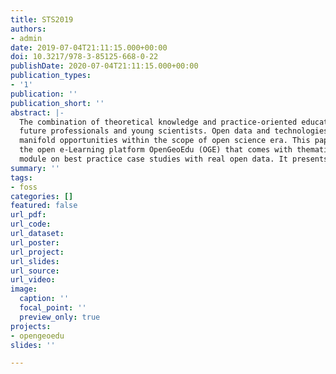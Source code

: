 ```yaml
---
title: STS2019
authors:
- admin
date: 2019-07-04T21:11:15.000+00:00
doi: 10.3217/978-3-85125-668-0-22
publishDate: 2020-07-04T21:11:15.000+00:00
publication_types:
- '1'
publication: ''
publication_short: ''
abstract: |-
  The combination of theoretical knowledge and practice-oriented education are key for
  future professionals and young scientists. Open data and technologies are providing
  manifold opportunities within the scope of open science era. This paper aims to present
  the open e-Learning platform OpenGeoEdu (OGE) that comes with thematic learning
  module on best practice case studies with real open data. It presents a brief introduction on two best practices case studies: (i) land use monitoring and (ii) e-mobility. The major components of the learning modules are: lecture, test, and practical exercise; besides short teasers and technical tutorials. The multimedia features are: videos, scripts, interactive elements, real data, web-portal and so on. OGE is adopting mostly the open software/tools/frameworks for developing massive open online courses (MOOC) platform, preparing teaching materials and communication purpose. A brief evaluation shows that the OGE properties are addressing the key components and approaches of open science. In fact, everyone can enjoy to learn, participate, contribute and disseminate.
summary: ''
tags:
- foss
categories: []
featured: false
url_pdf: 
url_code: 
url_dataset: 
url_poster: 
url_project: 
url_slides: 
url_source: 
url_video: 
image:
  caption: ''
  focal_point: ''
  preview_only: true
projects:
- opengeoedu
slides: ''

---
```

